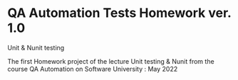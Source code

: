 # QA Automation Tests Homework ver. 1.0
Unit &amp; Nunit testing 

The first Homework project of the lecture Unit testing & Nunit from the course QA Automation on Software University   : May 2022
